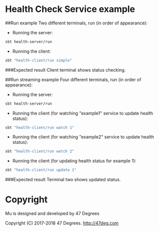 # Health Check Service example

##Run example
Two different terminals, run (in order of appearance):

* Running the server:

```bash
sbt health-server/run
```
* Running the client:

```bash
sbt "health-client/run simple"
```


###Expected result
Client terminal shows status checking. 

##Run streaming example
Four different terminals, run (in order of appearance):

* Running the server:

```bash
sbt health-server/run
```
* Running the client (for watching "example1" service to update health status):

```bash
sbt "health-client/run watch 1"
```

* Running the client (for watching "example2" service to update health status):

```bash
sbt "health-client/run watch 2"
```
* Running the client (for updating health status for example 1):

```bash
sbt "health-client/run update 1"
```

###Expected result
Terminal two shows updated status. 

[comment]: # (Start Copyright)
# Copyright

Mu is designed and developed by 47 Degrees

Copyright (C) 2017-2018 47 Degrees. <http://47deg.com>

[comment]: # (End Copyright)
